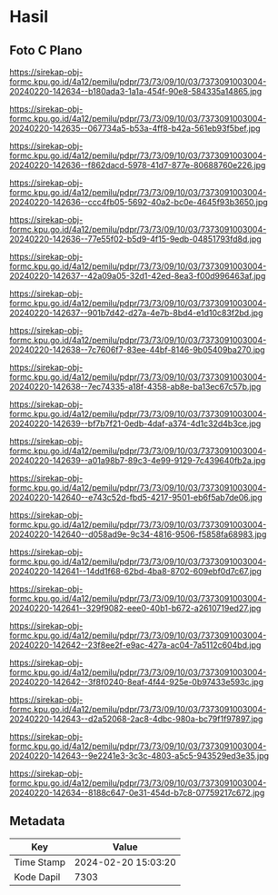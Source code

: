 # Hasil

## Foto C Plano

https://sirekap-obj-formc.kpu.go.id/4a12/pemilu/pdpr/73/73/09/10/03/7373091003004-20240220-142634--b180ada3-1a1a-454f-90e8-584335a14865.jpg

https://sirekap-obj-formc.kpu.go.id/4a12/pemilu/pdpr/73/73/09/10/03/7373091003004-20240220-142635--067734a5-b53a-4ff8-b42a-561eb93f5bef.jpg

https://sirekap-obj-formc.kpu.go.id/4a12/pemilu/pdpr/73/73/09/10/03/7373091003004-20240220-142636--f862dacd-5978-41d7-877e-80688760e226.jpg

https://sirekap-obj-formc.kpu.go.id/4a12/pemilu/pdpr/73/73/09/10/03/7373091003004-20240220-142636--ccc4fb05-5692-40a2-bc0e-4645f93b3650.jpg

https://sirekap-obj-formc.kpu.go.id/4a12/pemilu/pdpr/73/73/09/10/03/7373091003004-20240220-142636--77e55f02-b5d9-4f15-9edb-04851793fd8d.jpg

https://sirekap-obj-formc.kpu.go.id/4a12/pemilu/pdpr/73/73/09/10/03/7373091003004-20240220-142637--42a09a05-32d1-42ed-8ea3-f00d996463af.jpg

https://sirekap-obj-formc.kpu.go.id/4a12/pemilu/pdpr/73/73/09/10/03/7373091003004-20240220-142637--901b7d42-d27a-4e7b-8bd4-e1d10c83f2bd.jpg

https://sirekap-obj-formc.kpu.go.id/4a12/pemilu/pdpr/73/73/09/10/03/7373091003004-20240220-142638--7c7606f7-83ee-44bf-8146-9b05409ba270.jpg

https://sirekap-obj-formc.kpu.go.id/4a12/pemilu/pdpr/73/73/09/10/03/7373091003004-20240220-142638--7ec74335-a18f-4358-ab8e-ba13ec67c57b.jpg

https://sirekap-obj-formc.kpu.go.id/4a12/pemilu/pdpr/73/73/09/10/03/7373091003004-20240220-142639--bf7b7f21-0edb-4daf-a374-4d1c32d4b3ce.jpg

https://sirekap-obj-formc.kpu.go.id/4a12/pemilu/pdpr/73/73/09/10/03/7373091003004-20240220-142639--a01a98b7-89c3-4e99-9129-7c439640fb2a.jpg

https://sirekap-obj-formc.kpu.go.id/4a12/pemilu/pdpr/73/73/09/10/03/7373091003004-20240220-142640--e743c52d-fbd5-4217-9501-eb6f5ab7de06.jpg

https://sirekap-obj-formc.kpu.go.id/4a12/pemilu/pdpr/73/73/09/10/03/7373091003004-20240220-142640--d058ad9e-9c34-4816-9506-f5858fa68983.jpg

https://sirekap-obj-formc.kpu.go.id/4a12/pemilu/pdpr/73/73/09/10/03/7373091003004-20240220-142641--14dd1f68-62bd-4ba8-8702-609ebf0d7c67.jpg

https://sirekap-obj-formc.kpu.go.id/4a12/pemilu/pdpr/73/73/09/10/03/7373091003004-20240220-142641--329f9082-eee0-40b1-b672-a2610719ed27.jpg

https://sirekap-obj-formc.kpu.go.id/4a12/pemilu/pdpr/73/73/09/10/03/7373091003004-20240220-142642--23f8ee2f-e9ac-427a-ac04-7a5112c604bd.jpg

https://sirekap-obj-formc.kpu.go.id/4a12/pemilu/pdpr/73/73/09/10/03/7373091003004-20240220-142642--3f8f0240-8eaf-4f44-925e-0b97433e593c.jpg

https://sirekap-obj-formc.kpu.go.id/4a12/pemilu/pdpr/73/73/09/10/03/7373091003004-20240220-142643--d2a52068-2ac8-4dbc-980a-bc79f1f97897.jpg

https://sirekap-obj-formc.kpu.go.id/4a12/pemilu/pdpr/73/73/09/10/03/7373091003004-20240220-142643--9e2241e3-3c3c-4803-a5c5-943529ed3e35.jpg

https://sirekap-obj-formc.kpu.go.id/4a12/pemilu/pdpr/73/73/09/10/03/7373091003004-20240220-142634--8188c647-0e31-454d-b7c8-07759217c672.jpg


## Metadata

| Key        | Value               |
| ---------- | ------------------- |
| Time Stamp | 2024-02-20 15:03:20 |
| Kode Dapil | 7303                |



